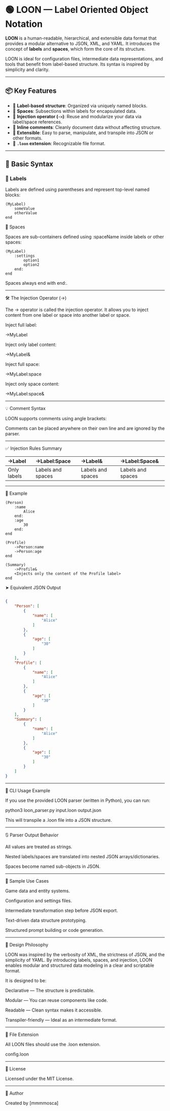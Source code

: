 # 🟢 LOON — Label Oriented Object Notation

**LOON** is a human-readable, hierarchical, and extensible data format that provides a modular alternative to JSON, XML, and YAML. It introduces the concept of **labels** and **spaces**, which form the core of its structure.

LOON is ideal for configuration files, intermediate data representations, and tools that benefit from label-based structure. Its syntax is inspired by simplicity and clarity.

---

## 📦 Key Features

- 🧱 **Label-based structure**: Organized via uniquely named blocks.
- 🧩 **Spaces**: Subsections within labels for encapsulated data.
- 🔁 **Injection operator (`->`)**: Reuse and modularize your data via label/space references.
- 💬 **Inline comments**: Cleanly document data without affecting structure.
- 🌱 **Extensible**: Easy to parse, manipulate, and transpile into JSON or other formats.
- 📁 **`.loon` extension**: Recognizable file format.

---

## 🔧 Basic Syntax

### 🔸 Labels

Labels are defined using parentheses and represent top-level named blocks:

```loon
(MyLabel)
    someValue
    otherValue
end
```

🔹 Spaces

Spaces are sub-containers defined using :spaceName inside labels or other spaces:
```loon
(MyLabel)
    :settings
        option1
        option2
    end:
end
```

Spaces always end with end:.


---

🛠️ The Injection Operator (->)

The -> operator is called the injection operator. It allows you to inject content from one label or space into another label or space.

Inject full label:

->MyLabel

Inject only label content:

->MyLabel&

Inject full space:

->MyLabel:space

Inject only space content:

->MyLabel:space&


---

💡 Comment Syntax

LOON supports comments using angle brackets:

<My comment here>

Comments can be placed anywhere on their own line and are ignored by the parser.


---

✅ Injection Rules Summary

| →Label | →Label:Space | →Label& | →Label:Space& |
| :------ | :------------ | :------- | :------------- |
| Only labels | Labels and spaces | Labels and spaces | Labels and spaces |


---

📂 Example
```loon
(Person)
    :name
        Alice
    end:
    :age
        30
    end:
end

(Profile)
    ->Person:name
    ->Person:age
end

(Summary)
    ->Profile&
    <Injects only the content of the Profile label>
end
```

➤ Equivalent JSON Output

```json

{
    "Person": [
        {
            "name": [
                "Alice"
            ]
        },
        {
            "age": [
                "30"
            ]
        }
    ],
    "Profile": [
        {
            "name": [
                "Alice"
            ]
        },
        {
            "age": [
                "30"
            ]
        }
    ],
    "Summary": [
        {
            "name": [
                "Alice"
            ]
        },
        {
            "age": [
                "30"
            ]
        }
    ]
}
```

---

🔄 CLI Usage Example

If you use the provided LOON parser (written in Python), you can run:

python3 loon_parser.py input.loon output.json

This will transpile a .loon file into a JSON structure.


---

🔃 Parser Output Behavior

All values are treated as strings.

Nested labels/spaces are translated into nested JSON arrays/dictionaries.

Spaces become named sub-objects in JSON.



---

🧪 Sample Use Cases

Game data and entity systems.

Configuration and settings files.

Intermediate transformation step before JSON export.

Text-driven data structure prototyping.

Structured prompt building or code generation.



---

📝 Design Philosophy

LOON was inspired by the verbosity of XML, the strictness of JSON, and the simplicity of YAML. By introducing labels, spaces, and injection, LOON enables modular and structured data modeling in a clear and scriptable format.

It is designed to be:

Declarative — The structure is predictable.

Modular — You can reuse components like code.

Readable — Clean syntax makes it accessible.

Transpiler-friendly — Ideal as an intermediate format.



---

📁 File Extension

All LOON files should use the .loon extension.

config.loon


---

📜 License

Licensed under the MIT License.


---

👤 Author

Created by [mmmmosca]

